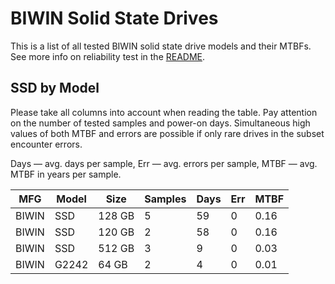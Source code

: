 BIWIN Solid State Drives
========================

This is a list of all tested BIWIN solid state drive models and their MTBFs. See
more info on reliability test in the [README](https://github.com/linuxhw/SMART).

SSD by Model
------------

Please take all columns into account when reading the table. Pay attention on the
number of tested samples and power-on days. Simultaneous high values of both MTBF
and errors are possible if only rare drives in the subset encounter errors.

Days   — avg. days per sample,
Err    — avg. errors per sample,
MTBF   — avg. MTBF in years per sample.

| MFG       | Model              | Size   | Samples | Days  | Err   | MTBF   |
|-----------|--------------------|--------|---------|-------|-------|--------|
| BIWIN     | SSD                | 128 GB | 5       | 59    | 0     | 0.16   |
| BIWIN     | SSD                | 120 GB | 2       | 58    | 0     | 0.16   |
| BIWIN     | SSD                | 512 GB | 3       | 9     | 0     | 0.03   |
| BIWIN     | G2242              | 64 GB  | 2       | 4     | 0     | 0.01   |
